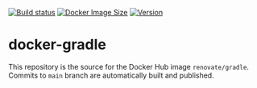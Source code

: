 [![Build status](https://github.com/renovatebot/docker-gradle/workflows/build/badge.svg)](https://github.com/renovatebot/docker-gradle/actions?query=workflow%3Abuild)
[![Docker Image Size](https://img.shields.io/docker/image-size/renovate/gradle/latest)](https://hub.docker.com/r/renovate/gradle)
[![Version](https://img.shields.io/docker/v/renovate/gradle?sort=semver)](https://hub.docker.com/r/renovate/gradle)

# docker-gradle

This repository is the source for the Docker Hub image `renovate/gradle`. Commits to `main` branch are automatically built and published.
